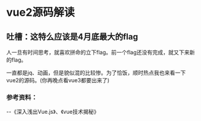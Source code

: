# vue2源码解读

## 吐槽：这特么应该是4月底最大的flag

人一旦有时间思考，就喜欢拼命的立下flag。前一个flag还没有完成，就又下来新的flag。

一直都是jq、动画，但是貌似混的比较惨。为了恰饭，顺时热点我也来看一下vue2的源码。(你再晚点看vue3都要出来了)

### 参考资料：
--《深入浅出Vue.js》、《vue技术揭秘》

## 
